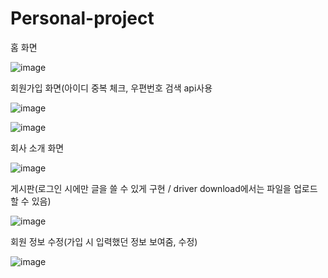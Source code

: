# Personal-project

홈 화면

![image](https://user-images.githubusercontent.com/92214330/170410507-d61056ba-39bc-498a-88d4-3de6946100e7.png)

회원가입 화면(아이디 중복 체크, 우편번호 검색 api사용

![image](https://user-images.githubusercontent.com/92214330/170328626-586d48fd-0829-40e3-bbc2-4e8283d84483.png)



![image](https://user-images.githubusercontent.com/92214330/170329127-4adee0b5-5677-4b73-8a67-d65a426d2e47.png)

회사 소개 화면

![image](https://user-images.githubusercontent.com/92214330/170329235-49172c58-7a3c-4b54-8a00-40cc0b961bdb.png)

게시판(로그인 시에만 글을 쓸 수 있게 구현 / driver download에서는 파일을 업로드 할 수 있음)

![image](https://user-images.githubusercontent.com/92214330/170329430-3fb280e6-804d-4be1-b595-c6b9d7949c83.png)

회원 정보 수정(가입 시 입력했던 정보 보여줌, 수정)

![image](https://user-images.githubusercontent.com/92214330/170329583-144013f7-0130-45dd-92ab-ccda3fcbff9e.png)




